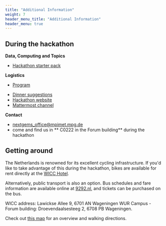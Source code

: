```yaml
---
title: "Additional Information"
weight: 7
header_menu_title: "Additional Information"
header_menu: true
---
```


## During the hackathon

**Data, Computing and Topics**
- [Hackathon starter pack](https://pad.gwdg.de/tTyMsDXWSTCF7az2N5_1hw?view)


**Logistics**
- [Program](https://nextgems.pages.gwdg.de/hazard-hackathon/#program)
<!-- - [Room overview](https://mpim-po.pages.gwdg.de/km-scale-hackathon/#room-plan) -->
- [Dinner suggestions](https://umap.openstreetmap.de/de/map/dinner-suggestions-wageningen_69926)
- [Hackathon website](https://nextgems.pages.gwdg.de/hazard-hackathon/)
- [Mattermost channel](https://mattermost.mpimet.mpg.de/nextgems/channels/nextgems-hazard-hackathon-wageningen---october-2024)


**Contact**
- [nextgems_office@mpimet.mpg.de](mailto:nextgems_office@mpimet.mpg.de)
- come and find us in ** C0222 in the Forum building** during the hackathon


## Getting around

The Netherlands is renowned for its excellent cycling infrastructure. If you'd like to take advantage of this during the hackathon, bikes are available for rent directly at the [WICC Hotel](https://www.wicc.nl/en/facilities/). 

Alternatively, public transport is also an option. Bus schedules and fare information are available online at [9292.nl](https://www.9292.nl/en), and tickets can be purchased on the bus.

WICC address: Lawickse Allee 9, 6701 AN Wageningen 
WUR Campus - Forum building: Droevendaalsesteeg 2, 6708 PB Wageningen.

Check out [this map](https://umap.openstreetmap.de/de/map/wageningen-map_69469#17/51.98619/5.66966) for an overview and walking directions.